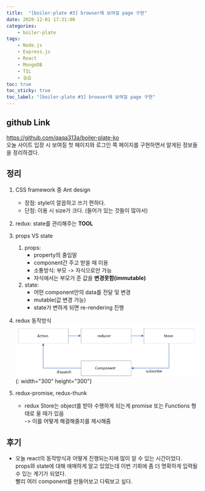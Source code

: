 ```yaml
---
title:  "[boiler-plate #3] browser에 보여질 page 구현"
date: 2020-12-01 17:31:00
categories:
    - boiler-plate
tags:
    - Node.js
    - Express.js
    - React
    - MongoDB
    - TIL
    - 실습
toc: true
toc_sticky: true
toc_label: "[boiler-plate #3] browser에 보여질 page 구현"
---
```

## github Link
<https://github.com/qaqa313a/boiler-plate-ko>  
오늘 사이트 입장 시 보여질 첫 페이지와 로그인 쪽 페이지를 구현하면서 알게된 정보들을 정리하겠다.

## 정리
1. CSS framework 중 Ant design
   - 장점: style이 깔끔하고 쓰기 편하다.
   - 단점: 이용 시 size가 크다. (들어가 있는 것들이 많아서)

2. redux: state를 관리해주는 **TOOL**

3. props VS state
   1. props:
      - property의 줄임말
      - component간 주고 받을 때 이용
      - 소통방식: 부모 -> 자식으로만 가능
      - 자식에서는 부모가 준 값을 **변경못함(immutable)**
   2. state:
      - 어떤 component안의 data를 전달 및 변경
      - mutable(값 변경 가능)
      - state가 변하게 되면 re-rendering 진행
4. redux 동작방식
   ![Image Alt 텍스트](/assets/images/2020-12-01_image1.png){: width="300" height="300"}

4. redux-promise, redux-thunk
    - redux Store는 object를 받아 수행하게 되는게 promise 또는 Functions 형태로 올 때가 있음  
    -> 이를 어떻게 해결해줄지를 제시해줌 

## 후기
  - 오늘 react의 동작방식과 어떻게 진행되는지에 많이 알 수 있는 시간이었다.  
  props와 state에 대해 애매하게 알고 있었는데 이번 기회에 좀 더 명확하게 입력될 수 있는 계기가 되었다.  
  빨리 여러 component를 만들어보고 다뤄보고 싶다.
